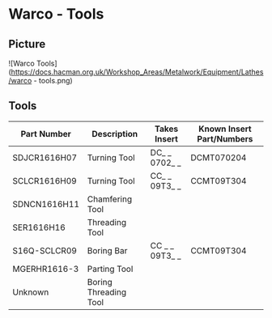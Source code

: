 # Warco - Tools

## Picture
![Warco Tools](https://docs.hacman.org.uk/Workshop_Areas/Metalwork/Equipment/Lathes/warco - tools.png)

## Tools
| Part Number      | Description        | Takes Insert      | Known Insert Part/Numbers |
|------------------|--------------------|-------------------|---------------------------|
| SDJCR1616H07     | Turning Tool       | DC_ _ 0702_ _     | DCMT070204                |
| SCLCR1616H09     | Turning Tool       | CC_ _ 09T3_ _     | CCMT09T304                |
| SDNCN1616H11     | Chamfering Tool    |                   |                           |
| SER1616H16       | Threading Tool     |                   |                           |
| S16Q-SCLCR09     | Boring Bar         | CC _ _ 09T3_ _    | CCMT09T304                |
| MGERHR1616-3     | Parting Tool       |                   |                           |
| Unknown          | Boring Threading Tool |                |                           |
